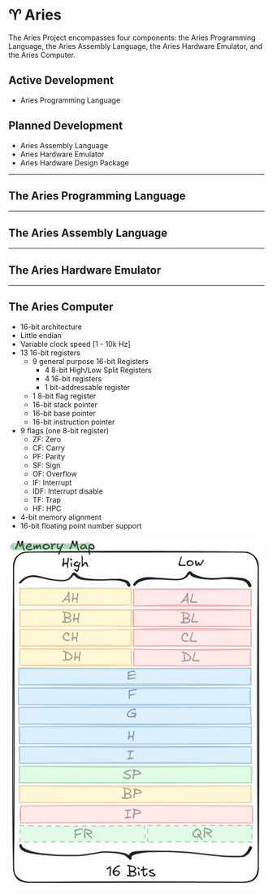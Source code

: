 # ♈ Aries

The Aries Project encompasses four components: the Aries Programming Language, the Aries Assembly Language, the Aries Hardware Emulator, and the Aries Computer.

## Active Development
- Aries Programming Language

## Planned Development
- Aries Assembly Language
- Aries Hardware Emulator
- Aries Hardware Design Package

---

## The Aries Programming Language


---
## The Aries Assembly Language


---
## The Aries Hardware Emulator


---
## The Aries Computer
* 16-bit architecture
* Little endian
* Variable clock speed [1 - 10k Hz]
* 13 16-bit registers
    - 9 general purpose 16-bit Registers
        + 4 8-bit High/Low Split Registers
        + 4 16-bit registers
        + 1 bit-addressable register
    - 1 8-bit flag register
    - 16-bit stack pointer
    - 16-bit base pointer
    - 16-bit instruction pointer
* 9 flags (one 8-bit register)
    - ZF: Zero 
    - CF: Carry
    - PF: Parity
    - SF: Sign
    - OF: Overflow
    - IF: Interrupt
    - IDF: Interrupt disable
    - TF: Trap
    - HF: HPC
* 4-bit memory alignment
* 16-bit floating point number support

![The memory layout of the Aries CPU](https://github.com/OrionCummings/Aries/blob/main/Resources/GitHub/memory-map.PNG?raw=true)
